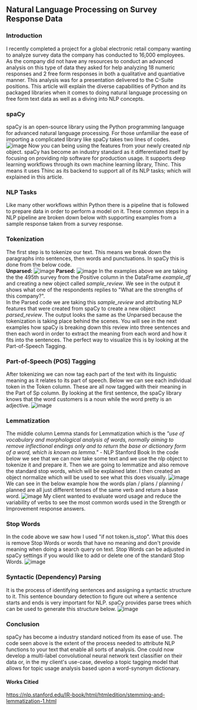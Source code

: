 ## Natural Language Processing on Survey Response Data
### Introduction
I recently completed a project for a global electronic retail company wanting to analyze survey data the company has conducted to 16,000 employees. As the company did not have any resources to conduct an advanced analysis on this type of data they asked for help analyzing 18 numeric responses and 2 free form responses in both a qualitative and quantiative manner. This analysis was for a presentation delivered to the C-Suite positions. 
 This article will explain the diverse capabilities of Python and its packaged libraries when it comes to doing natural language processing on free form text data as well as a diving into NLP concepts. 

### spaCy
spaCy is an open-source library using the Python programming language for advanced natural language processing. For those unfamiliar the ease of importing a complicated library like spaCy takes two lines of codes. 
![image](https://user-images.githubusercontent.com/70989415/141222950-67b1851c-55cc-4362-8330-b717a79674d8.png)
Now you can being using the features from your newly created *nlp* object. 
spaCy has become an industry standard as it differentiated itself by focusing on providing nlp software for production usage. It supports deep learning workflows through its own machine learning library, Thinc. This means it uses Thinc as its backend to support all of its NLP tasks; which will explained in this article.

### NLP Tasks
Like many other workflows within Python there is a pipeline that is followed to prepare data in order to perform a model on it. These common steps in a NLP pipeline are broken down below with supporting examples from a sample response taken from a survey response. 
### Tokenization
The first step is to tokenize our text. This means we break down the paragraphs into sentences, then words and punctuations. In spaCy this is done from the below code. <br>
**Unparsed:**
![image](https://user-images.githubusercontent.com/70989415/141385843-d96a3a65-ec21-4d42-a41d-ec6491911d8d.png)
**Parsed:**
![image](https://user-images.githubusercontent.com/70989415/141385884-bb6a3e1b-f7b3-4791-b57b-bf2f2ba1786d.png)
In the examples above we are taking the the 495th survey from the Positive column in the DataFrame *example_df* and creating a new object called *sample_review*. We see in the output it shows what one of the respondents replies to "What are the strengths of this company?". <br>
In the Parsed code we are taking this *sample_review* and attributing NLP features that were created from spaCy to create a new object *parsed_review*. The output looks the same as the Unparsed because the tokenization is taking place behind the scenes. You will see in the next examples how spaCy is breaking down this review into three sentences and then each word in order to extract the meaning from each word and how it fits into the sentences. The perfect way to visualize this is by looking at the Part-of-Speech Tagging. 
### Part-of-Speech (POS) Tagging
After tokenizing we can now tag each part of the text with its linguistic meaning as it relates to its part of speech. Below we can see each individual token in the Token column. These are all now tagged with their meaning in the Part of Sp column. By looking at the first sentence, the spaCy library knows that the word customers is a noun while the word pretty is an adjective. 
![image](https://user-images.githubusercontent.com/70989415/141386124-8cc66819-b9dd-4550-b2cb-865b8c5d5225.png)
### Lemmatization
The middle column Lemma stands for Lemmatization which is the *"use of vocabulary and morphological analysis of words, normally aiming to remove inflectional endings only and to return the base or dictionary form of a word, which is known as lemma."* - NLP Stanford Book
In the code below we see that we can now take some text and we use the nlp object to tokenize it and prepare it. Then we are going to lemmatize and also remove the standard stop words, which will be explained later. I then created an object normalize which will be used to see what this does visually. 
![image](https://user-images.githubusercontent.com/70989415/141386741-cf890564-b3d2-4477-b5e2-94ef8bace1f6.png)
We can see in the below example how the words plan / plans / planning / planned are all just different tenses of the same verb and return a base word. 
![image](https://user-images.githubusercontent.com/70989415/141386779-5e791175-b45b-4904-b9c0-46dcb7d00da6.png)
My client wanted to evaluate word usage and reduce the variability of verbs to see the most common words used in the Strength or Improvement response answers. 
### Stop Words
In the code above we saw how I used "if not token.is_stop".  What this does is remove Stop Words or words that have no meaning and don't provide meaning when doing a search query on text. Stop Words can be adjusted in spaCy settings if you would like to add or delete one of the standard Stop Words.
![image](https://user-images.githubusercontent.com/70989415/141386816-bec17261-91f1-4ba4-97d9-310ceccfbf42.png)
### Syntactic (Dependency) Parsing
It is the process of identifying sentences and assigning a syntactic structure to it. This sentence boundary detection to figure out where a sentence starts and ends is very important for NLP. spaCy provides parse trees which can be used to generate this structure below. 
![image](https://user-images.githubusercontent.com/70989415/141386868-e74aadaa-f4e2-4250-9c6a-efa76735008d.png)
### Conclusion
spaCy has become a industry standard noticed from its ease of use. The code seen above is the extent of the process needed to attribute NLP functions to your text that enable all sorts of analysis. One could now develop a multi-label convolutional neural network text classifier on their data or, in the my client's use-case, develop a topic tagging model that allows for topic usage analysis based upon a word-synonym dictionary. 
#### Works Citied
﻿https://nlp.stanford.edu/IR-book/html/htmledition/stemming-and-lemmatization-1.html
